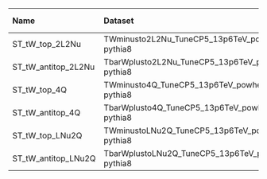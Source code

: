| Name                | Dataset                                         | RunIII2024Summer24 Root Request   | Root Status                       | NanoV15 Status                    | Chained Request   |
|:--------------------|:------------------------------------------------|:----------------------------------|:----------------------------------|:----------------------------------|:------------------|
| ST_tW_top_2L2Nu     | TWminusto2L2Nu_TuneCP5_13p6TeV_powheg-pythia8   | NONE                              | $${\color{red}\textbf{MISSING}}$$ | $${\color{red}\textbf{MISSING}}$$ | N/A               |
| ST_tW_antitop_2L2Nu | TbarWplusto2L2Nu_TuneCP5_13p6TeV_powheg-pythia8 | NONE                              | $${\color{red}\textbf{MISSING}}$$ | $${\color{red}\textbf{MISSING}}$$ | N/A               |
| ST_tW_top_4Q        | TWminusto4Q_TuneCP5_13p6TeV_powheg-pythia8      | NONE                              | $${\color{red}\textbf{MISSING}}$$ | $${\color{red}\textbf{MISSING}}$$ | N/A               |
| ST_tW_antitop_4Q    | TbarWplusto4Q_TuneCP5_13p6TeV_powheg-pythia8    | NONE                              | $${\color{red}\textbf{MISSING}}$$ | $${\color{red}\textbf{MISSING}}$$ | N/A               |
| ST_tW_top_LNu2Q     | TWminustoLNu2Q_TuneCP5_13p6TeV_powheg-pythia8   | NONE                              | $${\color{red}\textbf{MISSING}}$$ | $${\color{red}\textbf{MISSING}}$$ | N/A               |
| ST_tW_antitop_LNu2Q | TbarWplustoLNu2Q_TuneCP5_13p6TeV_powheg-pythia8 | NONE                              | $${\color{red}\textbf{MISSING}}$$ | $${\color{red}\textbf{MISSING}}$$ | N/A               |